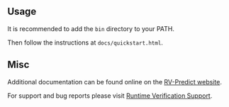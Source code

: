 ## Usage
It is recommended to add the `bin` directory to your PATH.

Then follow the instructions at `docs/quickstart.html`.

## Misc
Additional documentation can be found online on the
[RV-Predict website](http://runtimeverification.com/predict/docs).

For support and bug reports please visit
[Runtime Verification Support](http://runtimeverification.com/support).
